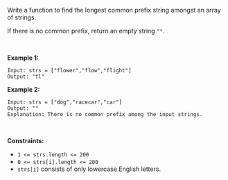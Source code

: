 Write a function to find the longest common prefix string amongst an
array of strings.

If there is no common prefix, return an empty string `""`.

 

**Example 1:**

    Input: strs = ["flower","flow","flight"]
    Output: "fl"

**Example 2:**

    Input: strs = ["dog","racecar","car"]
    Output: ""
    Explanation: There is no common prefix among the input strings.

 

**Constraints:**

-   `1 <= strs.length <= 200`
-   `0 <= strs[i].length <= 200`
-   `strs[i]` consists of only lowercase English letters.
